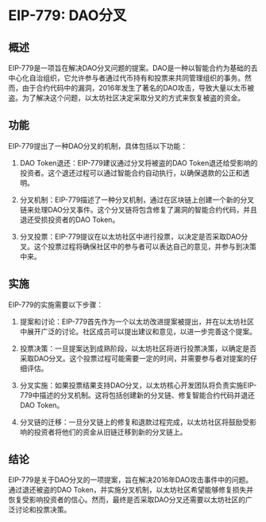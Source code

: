 ﻿# EIP-779: DAO分叉

## 概述

EIP-779是一项旨在解决DAO分叉问题的提案。DAO是一种以智能合约为基础的去中心化自治组织，它允许参与者通过代币持有和投票来共同管理组织的事务。然而，由于合约代码中的漏洞，2016年发生了著名的DAO攻击，导致大量以太币被盗。为了解决这个问题，以太坊社区决定采取分叉的方式来恢复被盗的资金。

## 功能

EIP-779提出了一种DAO分叉的机制，具体包括以下功能：

1.  DAO Token退还：EIP-779建议通过分叉将被盗的DAO Token退还给受影响的投资者。这个退还过程可以通过智能合约自动执行，以确保退款的公正和透明。
    
2.  分叉机制：EIP-779描述了一种分叉机制，通过在区块链上创建一个新的分叉链来处理DAO分叉事件。这个分叉链将包含修复了漏洞的智能合约代码，并且退还受损投资者的DAO Token。
    
3.  分叉投票：EIP-779提议在以太坊社区中进行投票，以决定是否采取DAO分叉。这个投票过程将确保社区中的参与者可以表达自己的意见，并参与到决策中来。
    

## 实施

EIP-779的实施需要以下步骤：

1.  提案和讨论：EIP-779首先作为一个以太坊改进提案被提出，并在以太坊社区中展开广泛的讨论。社区成员可以提出建议和意见，以进一步完善这个提案。
    
2.  投票决策：一旦提案达到成熟阶段，以太坊社区将进行投票决策，以确定是否采取DAO分叉。这个投票过程可能需要一定的时间，并需要参与者对提案的仔细评估。
    
3.  分叉实施：如果投票结果支持DAO分叉，以太坊核心开发团队将负责实施EIP-779中描述的分叉机制。这将包括创建新的分叉链、修复智能合约代码并退还DAO Token。
    
4.  分叉链的迁移：一旦分叉链上的修复和退款过程完成，以太坊社区将鼓励受影响的投资者将他们的资金从旧链迁移到新的分叉链上。
    

## 结论

EIP-779是关于DAO分叉的一项提案，旨在解决2016年DAO攻击事件中的问题。通过退还被盗的DAO Token，并实施分叉机制，以太坊社区希望能够修复损失并恢复受影响投资者的信心。然而，最终是否采取DAO分叉还需要以太坊社区的广泛讨论和投票决策。

